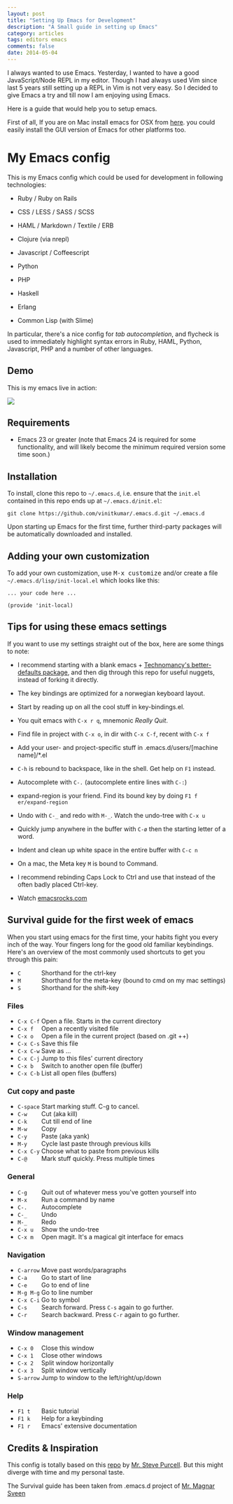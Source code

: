 ```yaml
---
layout: post
title: "Setting Up Emacs for Development"
description: "A Small guide in setting up Emacs"
category: articles
tags: editors emacs
comments: false
date: 2014-05-04
---
```


I always wanted to use Emacs. Yesterday, I wanted to have a good JavaScript/Node REPL in my editor. Though I had always used Vim since last 5 years still setting up a REPL in Vim is not very easy. So I decided to give Emacs a try and till now I am enjoying using Emacs.

Here is a guide that would help you to setup emacs.

First of all, If you are on Mac install emacs for OSX from [here](http://emacsformacosx.com/).  you could easily install the GUI version of Emacs for other platforms too.

# My Emacs config

This is my Emacs config which could be used for development in following technologies:

* Ruby / Ruby on Rails

* CSS / LESS / SASS / SCSS

* HAML / Markdown / Textile / ERB

* Clojure (via nrepl)

* Javascript / Coffeescript

* Python

* PHP

* Haskell

* Erlang

* Common Lisp (with Slime)

In particular, there's a nice config for *tab autocompletion*, and
flycheck is used to immediately highlight syntax errors in Ruby, HAML,
Python, Javascript, PHP and a number of other languages.


## Demo

This is my emacs live in action:

<img src="https://i.cloudup.com/WbWR5pblgM.gif">

## Requirements

* Emacs 23 or greater (note that Emacs 24 is required for some
  functionality, and will likely become the minimum required version
  some time soon.)

## Installation

To install, clone this repo to `~/.emacs.d`, i.e. ensure that the
`init.el` contained in this repo ends up at `~/.emacs.d/init.el`:

```
git clone https://github.com/vinitkumar/.emacs.d.git ~/.emacs.d
```

Upon starting up Emacs for the first time, further third-party
packages will be automatically downloaded and installed.


## Adding your own customization

To add your own customization, use <kbd>M-x customize</kbd> and/or
create a file `~/.emacs.d/lisp/init-local.el` which looks like this:

```
... your code here ...

(provide 'init-local)
```


## Tips for using these emacs settings

If you want to use my settings straight out of the box, here are some things to note:

 * I recommend starting with a blank emacs +
   [Technomancy's better-defaults package](https://github.com/technomancy/better-defaults),
   and then dig through this repo for useful nuggets, instead of forking it directly.

 * The key bindings are optimized for a norwegian keyboard layout.

 * Start by reading up on all the cool stuff in key-bindings.el.

 * You quit emacs with `C-x r q`, mnemonic *Really Quit*.

 * Find file in project with `C-x o`, in dir with `C-x C-f`, recent with `C-x f`

 * Add your user- and project-specific stuff in .emacs.d/users/[machine name]/*.el

 * `C-h` is rebound to backspace, like in the shell. Get help on `F1` instead.

 * Autocomplete with `C-.` (autocomplete entire lines with `C-:`)

 * expand-region is your friend. Find its bound key by doing `F1 f er/expand-region`

 * Undo with `C-_` and redo with `M-_`. Watch the undo-tree with `C-x u`

 * Quickly jump anywhere in the buffer with `C-ø` then the starting letter of a word.

 * Indent and clean up white space in the entire buffer with `C-c n`

 * On a mac, the Meta key `M` is bound to Command.

 * I recommend rebinding Caps Lock to Ctrl and use that instead of the often badly placed Ctrl-key.

 * Watch [emacsrocks.com](http://emacsrocks.com)

## Survival guide for the first week of emacs

When you start using emacs for the first time, your habits fight you every inch
of the way. Your fingers long for the good old familiar keybindings. Here's an
overview of the most commonly used shortcuts to get you through this pain:

* `C      ` Shorthand for the ctrl-key
* `M      ` Shorthand for the meta-key (bound to cmd on my mac settings)
* `S      ` Shorthand for the shift-key

### Files

* `C-x C-f` Open a file. Starts in the current directory
* `C-x f  ` Open a recently visited file
* `C-x o  ` Open a file in the current project (based on .git ++)
* `C-x C-s` Save this file
* `C-x C-w` Save as ...
* `C-x C-j` Jump to this files' current directory
* `C-x b  ` Switch to another open file (buffer)
* `C-x C-b` List all open files (buffers)

### Cut copy and paste

* `C-space` Start marking stuff. C-g to cancel.
* `C-w    ` Cut (aka kill)
* `C-k    ` Cut till end of line
* `M-w    ` Copy
* `C-y    ` Paste (aka yank)
* `M-y    ` Cycle last paste through previous kills
* `C-x C-y` Choose what to paste from previous kills
* `C-@    ` Mark stuff quickly. Press multiple times

### General

* `C-g    ` Quit out of whatever mess you've gotten yourself into
* `M-x    ` Run a command by name
* `C-.    ` Autocomplete
* `C-_    ` Undo
* `M-_    ` Redo
* `C-x u  ` Show the undo-tree
* `C-x m  ` Open magit. It's a magical git interface for emacs

### Navigation

* `C-arrow` Move past words/paragraphs
* `C-a    ` Go to start of line
* `C-e    ` Go to end of line
* `M-g M-g` Go to line number
* `C-x C-i` Go to symbol
* `C-s    ` Search forward. Press `C-s` again to go further.
* `C-r    ` Search backward. Press `C-r` again to go further.

### Window management

* `C-x 0  ` Close this window
* `C-x 1  ` Close other windows
* `C-x 2  ` Split window horizontally
* `C-x 3  ` Split window vertically
* `S-arrow` Jump to window to the left/right/up/down

### Help

* `F1 t   ` Basic tutorial
* `F1 k   ` Help for a keybinding
* `F1 r   ` Emacs' extensive documentation

## Credits & Inspiration

This config is totally based on this [repo](https://github.com/purcell/emacs.d.git) by [Mr. Steve Purcell](https://github.com/purcell). But this might diverge with time and my personal taste.

The Survival guide has been taken from .emacs.d project of [Mr. Magnar Sveen](https://github.com/magnars)
